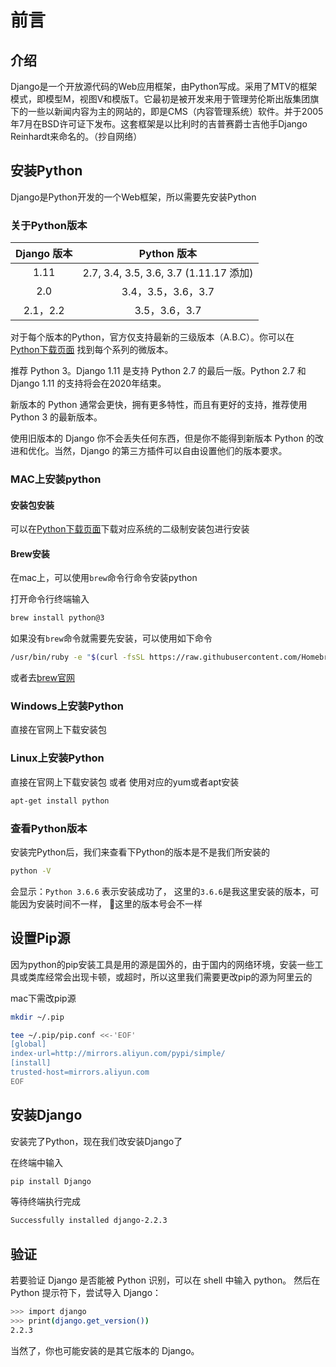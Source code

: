 # 前言

## 介绍

Django是一个开放源代码的Web应用框架，由Python写成。采用了MTV的框架模式，即模型M，视图V和模版T。它最初是被开发来用于管理劳伦斯出版集团旗下的一些以新闻内容为主的网站的，即是CMS（内容管理系统）软件。并于2005年7月在BSD许可证下发布。这套框架是以比利时的吉普赛爵士吉他手Django Reinhardt来命名的。（抄自网络）

## 安装Python

Django是Python开发的一个Web框架，所以需要先安装Python

### 关于Python版本

|Django 版本|Python 版本|
|:---:|:---:|
|1.11|2.7, 3.4, 3.5, 3.6, 3.7 (1.11.17 添加)|
|2.0|3.4，3.5，3.6，3.7|
|2.1，2.2|3.5，3.6，3.7|

对于每个版本的Python，官方仅支持最新的三级版本（A.B.C）。你可以在 [Python下载页面](https://www.python.org/downloads/) 找到每个系列的微版本。

推荐 Python 3。Django 1.11 是支持 Python 2.7 的最后一版。Python 2.7 和 Django 1.11 的支持将会在2020年结束。

新版本的 Python 通常会更快，拥有更多特性，而且有更好的支持，推荐使用 Python 3 的最新版本。

使用旧版本的 Django 你不会丢失任何东西，但是你不能得到新版本 Python 的改进和优化。当然，Django 的第三方插件可以自由设置他们的版本要求。

### MAC上安装python

#### 安装包安装

可以在[Python下载页面](https://www.python.org/downloads/)下载对应系统的二级制安装包进行安装

#### Brew安装

在mac上，可以使用`brew`命令行命令安装python

打开命令行终端输入

```sh
brew install python@3
```

如果没有`brew`命令就需要先安装，可以使用如下命令

```sh
/usr/bin/ruby -e "$(curl -fsSL https://raw.githubusercontent.com/Homebrew/install/master/install)"
```

或者去[brew官网](https://brew.sh/index_zh-cn)

### Windows上安装Python

直接在官网上下载安装包

### Linux上安装Python

直接在官网上下载安装包 或者 使用对应的yum或者apt安装

```sh
apt-get install python
```

### 查看Python版本

安装完Python后，我们来查看下Python的版本是不是我们所安装的

```sh
python -V
```

会显示：`Python 3.6.6` 表示安装成功了， 这里的`3.6.6`是我这里安装的版本，可能因为安装时间不一样， 这里的版本号会不一样

## 设置Pip源

因为python的pip安装工具是用的源是国外的，由于国内的网络环境，安装一些工具或类库经常会出现卡顿，或超时，所以这里我们需要更改pip的源为阿里云的

mac下需改pip源

```sh
mkdir ~/.pip

tee ~/.pip/pip.conf <<-'EOF'
[global]
index-url=http://mirrors.aliyun.com/pypi/simple/
[install]
trusted-host=mirrors.aliyun.com
EOF
```

## 安装Django

安装完了Python，现在我们改安装Django了

在终端中输入

```sh
pip install Django
```

等待终端执行完成

```sh
Successfully installed django-2.2.3
```

## 验证

若要验证 Django 是否能被 Python 识别，可以在 shell 中输入 python。 然后在 Python 提示符下，尝试导入 Django：

```sh
>>> import django
>>> print(django.get_version())
2.2.3
```

当然了，你也可能安装的是其它版本的 Django。
